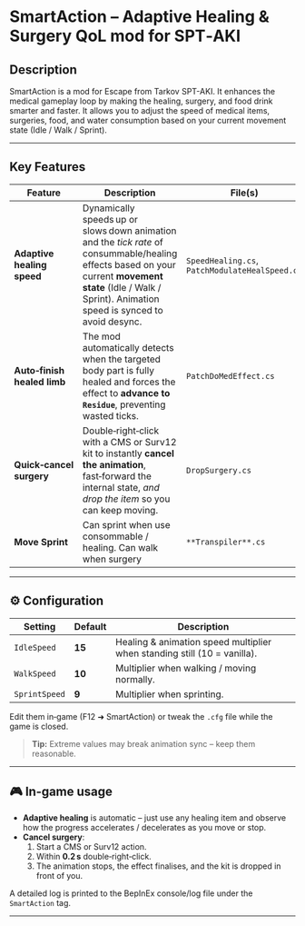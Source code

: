 # SmartAction – Adaptive Healing & Surgery QoL mod for SPT‑AKI

## Description
SmartAction is a mod for Escape from Tarkov SPT-AKI. It enhances the medical gameplay loop by making the healing, surgery, and food drink smarter and faster. It allows you to adjust the speed of medical items, surgeries, food, and water consumption based on your current movement state (Idle / Walk / Sprint).

---

## Key Features

| Feature                     | Description                                                                                                                                                                                                  | File(s)                                        |
|-----------------------------|--------------------------------------------------------------------------------------------------------------------------------------------------------------------------------------------------------------|------------------------------------------------|
| **Adaptive healing speed**  | Dynamically speeds up or slows down animation and the *tick rate* of consummable/healing effects based on your current **movement state** (Idle / Walk / Sprint). Animation speed is synced to avoid desync. | `SpeedHealing.cs`, `PatchModulateHealSpeed.cs` |
| **Auto‑finish healed limb** | The mod automatically detects when the targeted body part is fully healed and forces the effect to **advance to `Residue`**, preventing wasted ticks.                                                        | `PatchDoMedEffect.cs`                          |
| **Quick‑cancel surgery**    | Double‑right‑click with a CMS or Surv12 kit to instantly **cancel the animation**, fast‑forward the internal state, *and drop the item* so you can keep moving.                                              | `DropSurgery.cs`                               |
| **Move Sprint**             | Can sprint when use consommable / healing. Can walk when surgery                                                                                                                                             | `**Transpiler**.cs`                            |

---

## ⚙️ Configuration

| Setting       | Default | Description                                                              |
| ------------- |---------| ------------------------------------------------------------------------ |
| `IdleSpeed`   | **15**  | Healing & animation speed multiplier when standing still (10 = vanilla). |
| `WalkSpeed`   | **10**  | Multiplier when walking / moving normally.                               |
| `SprintSpeed` | **9**   | Multiplier when sprinting.                                               |

Edit them in‑game (F12 ➜ SmartAction) or tweak the `.cfg` file while the game is closed.

> **Tip:** Extreme values may break animation sync – keep them reasonable.

---
## 🎮 In‑game usage

* **Adaptive healing** is automatic – just use any healing item and observe how the progress accelerates / decelerates as you move or stop.
* **Cancel surgery**:
    1. Start a CMS or Surv12 action.
    2. Within **0.2 s** double‑right‑click.
    3. The animation stops, the effect finalises, and the kit is dropped in front of you.

A detailed log is printed to the BepInEx console/log file under the `SmartAction` tag.

---
